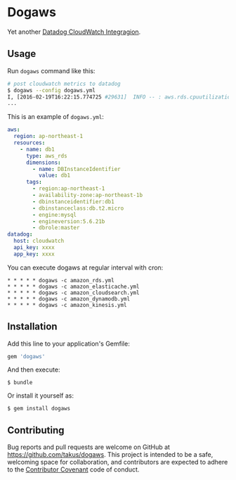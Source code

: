 # Dogaws

Yet another [Datadog CloudWatch Integragion](http://docs.datadoghq.com/integrations/aws/).

## Usage

Run `dogaws` command like this:

```bash
# post cloudwatch metrics to datadog
$ dogaws --config dogaws.yml
I, [2016-02-19T16:22:15.774725 #29631]  INFO -- : aws.rds.cpuutilization ["region:ap-northeast-1", "availability-zone:ap-northeast-1b", "dbinstanceidentifier:db1", "dbinstanceclass:db.t2.micro", "engine:mysql", "engineversion:5.6.21b", "dbrole:master"] [["2016-02-19 07:17:00 UTC",7.42],["2016-02-19 07:15:00 UTC",12.08],["2016-02-19 07:13:00 UTC",10.75],["2016-02-19 07:14:00 UTC",16.33],["2016-02-19 07:16:00 UTC",10.92]]
...
```
This is an example of `dogaws.yml`:

```yaml
aws:
  region: ap-northeast-1
  resources:
    - name: db1
      type: aws_rds
      dimensions:
        - name: DBInstanceIdentifier
          value: db1
      tags:
        - region:ap-northeast-1
        - availability-zone:ap-northeast-1b
        - dbinstanceidentifier:db1
        - dbinstanceclass:db.t2.micro
        - engine:mysql
        - engineversion:5.6.21b
        - dbrole:master
datadog:
  host: cloudwatch
  api_key: xxxx
  app_key: xxxx
```

You can execute dogaws at regular interval with cron:

```
* * * * * dogaws -c amazon_rds.yml
* * * * * dogaws -c amazon_elasticache.yml
* * * * * dogaws -c amazon_cloudsearch.yml
* * * * * dogaws -c amazon_dynamodb.yml
* * * * * dogaws -c amazon_kinesis.yml
```

## Installation

Add this line to your application's Gemfile:

```ruby
gem 'dogaws'
```

And then execute:

    $ bundle

Or install it yourself as:

    $ gem install dogaws

## Contributing

Bug reports and pull requests are welcome on GitHub at https://github.com/takus/dogaws. This project is intended to be a safe, welcoming space for collaboration, and contributors are expected to adhere to the [Contributor Covenant](contributor-covenant.org) code of conduct.

